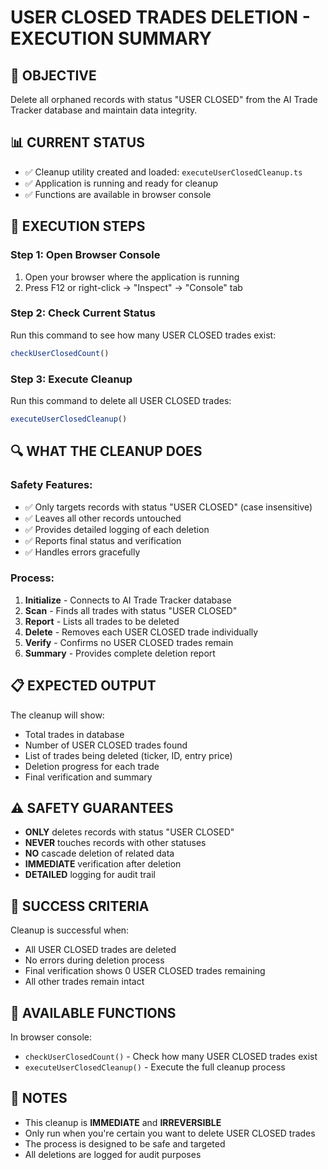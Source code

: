# USER CLOSED TRADES DELETION - EXECUTION SUMMARY

## 🎯 OBJECTIVE
Delete all orphaned records with status "USER CLOSED" from the AI Trade Tracker database and maintain data integrity.

## 📊 CURRENT STATUS
- ✅ Cleanup utility created and loaded: `executeUserClosedCleanup.ts`
- ✅ Application is running and ready for cleanup
- ✅ Functions are available in browser console

## 🚀 EXECUTION STEPS

### Step 1: Open Browser Console
1. Open your browser where the application is running
2. Press F12 or right-click → "Inspect" → "Console" tab

### Step 2: Check Current Status
Run this command to see how many USER CLOSED trades exist:
```javascript
checkUserClosedCount()
```

### Step 3: Execute Cleanup
Run this command to delete all USER CLOSED trades:
```javascript
executeUserClosedCleanup()
```

## 🔍 WHAT THE CLEANUP DOES

### Safety Features:
- ✅ Only targets records with status "USER CLOSED" (case insensitive)
- ✅ Leaves all other records untouched
- ✅ Provides detailed logging of each deletion
- ✅ Reports final status and verification
- ✅ Handles errors gracefully

### Process:
1. **Initialize** - Connects to AI Trade Tracker database
2. **Scan** - Finds all trades with status "USER CLOSED"
3. **Report** - Lists all trades to be deleted
4. **Delete** - Removes each USER CLOSED trade individually
5. **Verify** - Confirms no USER CLOSED trades remain
6. **Summary** - Provides complete deletion report

## 📋 EXPECTED OUTPUT

The cleanup will show:
- Total trades in database
- Number of USER CLOSED trades found
- List of trades being deleted (ticker, ID, entry price)
- Deletion progress for each trade
- Final verification and summary

## ⚠️ SAFETY GUARANTEES

- **ONLY** deletes records with status "USER CLOSED"
- **NEVER** touches records with other statuses
- **NO** cascade deletion of related data
- **IMMEDIATE** verification after deletion
- **DETAILED** logging for audit trail

## 🎉 SUCCESS CRITERIA

Cleanup is successful when:
- All USER CLOSED trades are deleted
- No errors during deletion process
- Final verification shows 0 USER CLOSED trades remaining
- All other trades remain intact

## 🔧 AVAILABLE FUNCTIONS

In browser console:
- `checkUserClosedCount()` - Check how many USER CLOSED trades exist
- `executeUserClosedCleanup()` - Execute the full cleanup process

## 📝 NOTES

- This cleanup is **IMMEDIATE** and **IRREVERSIBLE**
- Only run when you're certain you want to delete USER CLOSED trades
- The process is designed to be safe and targeted
- All deletions are logged for audit purposes